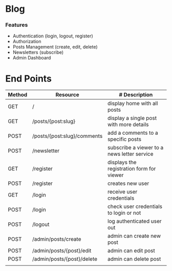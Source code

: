 # Blog

### Features
* Authentication (login, logout, register)
* Authorization 
* Posts Management (create, edit, delete)
* Newsletters (subscribe)
* Admin Dashboard

# End Points
| Method | Resource                    | # Description                               |
|--------|-----------------------------|---------------------------------------------|
| GET    | /                           | display home  with all posts                |
| GET    | /posts/{post:slug}          | display a single post with more details     |
| POST   | /posts/{post:slug}/comments | add a comments to a specific posts          |
| POST   | /newsletter                 | subscribe a viewer to a news letter service |
| GET    | /register                   | displays the registration form for viewer   |
| POST   | /register                   | creates new user                            |
| GET    | /login                      | receive user credentials                    |
| POST   | /login                      | check  user credentials to login or not     |
| POST   | /logout                     | log authenticated user out                  |
| POST   | /admin/posts/create         | admin can create new post                   |
| POST   | /admin/posts/{post}/edit    | admin can edit post                         |
| POST   | /admin/posts/{post}/delete  | admin can delete post                       |
|        |                             |                                             |
